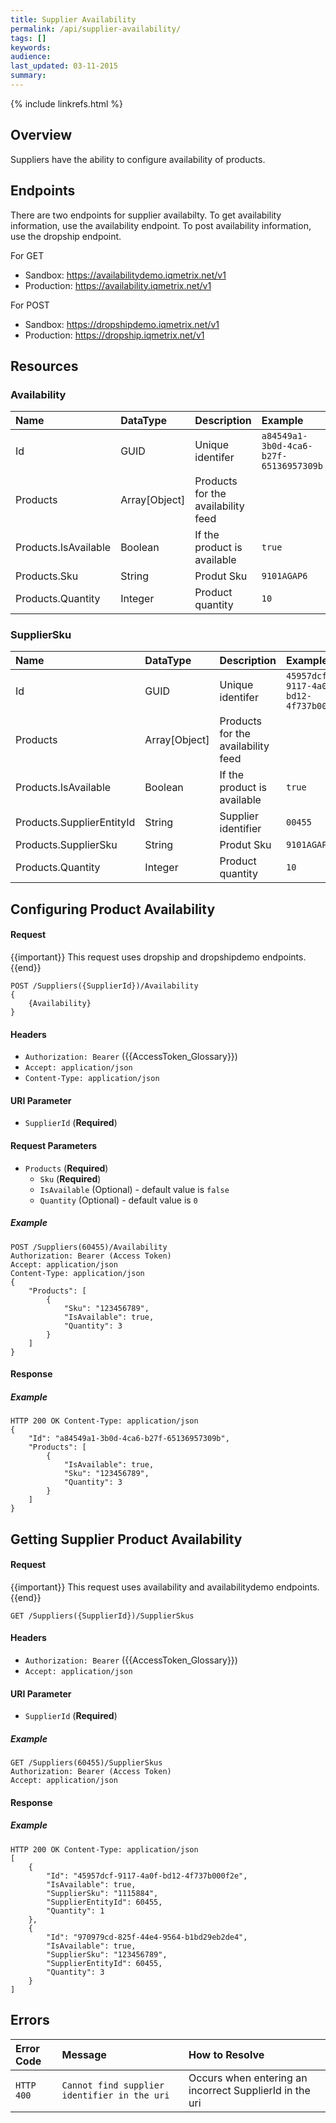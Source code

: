 ```yaml
---
title: Supplier Availability
permalink: /api/supplier-availability/
tags: []
keywords: 
audience: 
last_updated: 03-11-2015
summary: 
---
```


{% include linkrefs.html %}

## Overview

Suppliers have the ability to configure availability of products. 

## Endpoints

There are two endpoints for supplier availabilty. To get availability information, use the availability endpoint. To post availability information, use the dropship endpoint.

For GET

* Sandbox: https://availabilitydemo.iqmetrix.net/v1
* Production: https://availability.iqmetrix.net/v1

For POST

* Sandbox: https://dropshipdemo.iqmetrix.net/v1
* Production: https://dropship.iqmetrix.net/v1

## Resources

### Availability

| Name | DataType | Description | Example |
|:-----|:---------|:------------|:--------|
| Id | GUID | Unique identifer | `a84549a1-3b0d-4ca6-b27f-65136957309b` |
| Products | Array[Object] | Products for the availability feed | |
| Products.IsAvailable | Boolean | If the product is available | `true` |
| Products.Sku | String | Produt Sku | `9101AGAP6` |
| Products.Quantity | Integer | Product quantity | `10` |


### SupplierSku

| Name | DataType | Description | Example |
|:-----|:---------|:------------|:--------|
| Id | GUID | Unique identifer | `45957dcf-9117-4a0f-bd12-4f737b000f2e` |
| Products | Array[Object] | Products for the availability feed | |
| Products.IsAvailable | Boolean | If the product is available | `true` |
| Products.SupplierEntityId | String | Supplier identifier | `00455` |
| Products.SupplierSku | String | Produt Sku | `9101AGAP6` |
| Products.Quantity | Integer | Product quantity | `10` |

## Configuring Product Availability

#### Request

{{important}} This request uses dropship and dropshipdemo endpoints. {{end}} 

    POST /Suppliers({SupplierId})/Availability    
    {
        {Availability}
    }
    
#### Headers

* `Authorization: Bearer` ({{AccessToken_Glossary}})
* `Accept: application/json`
* `Content-Type: application/json`

#### URI Parameter

* `SupplierId` (**Required**)

#### Request Parameters

* `Products` (**Required**)
  * `Sku` (**Required**)
  * `IsAvailable` (Optional) - default value is `false`
  * `Quantity` (Optional) - default value is `0`


##### Example

    POST /Suppliers(60455)/Availability
    Authorization: Bearer (Access Token)
    Accept: application/json
    Content-Type: application/json
    {
        "Products": [
            {
                "Sku": "123456789",
                "IsAvailable": true,
                "Quantity": 3
            }
        ]
    }

#### Response

##### Example

    HTTP 200 OK Content-Type: application/json
    {
        "Id": "a84549a1-3b0d-4ca6-b27f-65136957309b",
        "Products": [
            {
                "IsAvailable": true,
                "Sku": "123456789",
                "Quantity": 3
            }
        ]
    }

## Getting Supplier Product Availability

#### Request

{{important}} This request uses availability and availabilitydemo endpoints. {{end}} 

    GET /Suppliers({SupplierId})/SupplierSkus
    
#### Headers

* `Authorization: Bearer` ({{AccessToken_Glossary}})
* `Accept: application/json`


#### URI Parameter

* `SupplierId` (**Required**)

##### Example

    GET /Suppliers(60455)/SupplierSkus
    Authorization: Bearer (Access Token)
    Accept: application/json

#### Response

##### Example

    HTTP 200 OK Content-Type: application/json
    [
        {
            "Id": "45957dcf-9117-4a0f-bd12-4f737b000f2e",
            "IsAvailable": true,
            "SupplierSku": "1115884",
            "SupplierEntityId": 60455,
            "Quantity": 1
        },
        {
            "Id": "970979cd-825f-44e4-9564-b1bd29eb2de4",
            "IsAvailable": true,
            "SupplierSku": "123456789",
            "SupplierEntityId": 60455,
            "Quantity": 3
        }
    ]


## Errors

| Error Code | Message | How to Resolve |
|:-----------|:--------|:---------------|
| `HTTP 400` | `Cannot find supplier identifier in the uri` | Occurs when entering an incorrect SupplierId in the uri |
